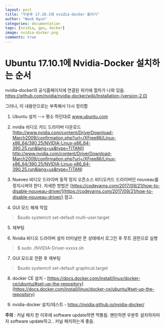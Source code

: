 ```yaml
---
layout: post
title: "우분투 17.10.1에 nvidia-docker 올리기"
author: "Wook Hyun"
categories: documentation
tags: [nvidia, gpu, docker]
image: nvidia-docker.png
comments: true
---
```





# Ubuntu 17.10.1에 Nvidia-Docker 설치하는 순서

nvidia-docker의 공식홈페이지에 연결된 위키에 절차가 나와 있음. 
https://github.com/nvidia/nvidia-docker/wiki/Installation-(version-2.0)

그러나, 이 내용만으로는 부족해서 다시 정리함


1. Ubuntu 설치 --> 평소 하던대로
www.ubuntu.com

2. nvidia 비디오 카드 드라이버 다운로드
[http://www.nvidia.com/content/DriverDownload-March2009/confirmation.php?url=/XFree86/Linux-x86_64/390.25/NVIDIA-Linux-x86_64-390.25.run&lang=us&type=TITAN](
http://www.nvidia.com/content/DriverDownload-March2009/confirmation.php?url=/XFree86/Linux-x86_64/390.25/NVIDIA-Linux-x86_64-390.25.run&lang=us&type=TITAN)

3. Nueveo 비디오 드라이버 동작 정지
오픈소스 비디오카드 드라이버인 nouveau를 정지시켜야 한다. 자세한 방법은 [https://codeyarns.com/2017/09/21/how-to-disable-nouveau-driver/](https://codeyarns.com/2017/09/21/how-to-disable-nouveau-driver/) 참고.

4. GUI 모드 해제 작업
> $sudo systemctl set-default multi-user.target

5. 재부팅

6. Nvidia 비디오 드라이버 설치
터미널만 뜬 상태에서 로그인 후 루트 권한으로 실행
> $ sudo ./NVIDIA-Driver-xxxxx.sh 

7. GUI 모드로 전환 후 재부팅
> $sudo systemctl set-default graphical.target

8. docker CE 설치 - 
[https://docs.docker.com/install/linux/docker-ce/ubuntu/#set-up-the-repository](https://docs.docker.com/install/linux/docker-ce/ubuntu/#set-up-the-repository)

9. nvidia-docker 설치/테스트 -
https://nvidia.github.io/nvidia-docker/

**주의** : 커널 패치 한 이후에 software update하면 먹통됨. 왠만하면 우분투 설치하자마자 software update하고.. 커널 패치하는게 좋음.


